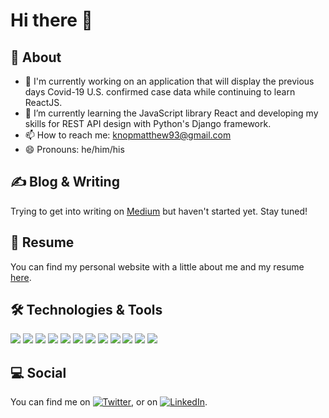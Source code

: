 # Hi there 👋

## 📝 About
- 🔭 I'm currently working on an application that will display the previous days Covid-19 U.S. confirmed case data while continuing to learn ReactJS.
- 🌱 I’m currently learning the JavaScript library React and developing my skills for REST API design with Python's Django framework.
- 📫 How to reach me: knopmatthew93@gmail.com
- 😄 Pronouns: he/him/his

## ✍️ Blog & Writing
Trying to get into writing on [Medium](https://medium.com/@matthewaknop) but haven't started yet. Stay tuned!

## :pencil: Resume
You can find my personal website with a little about me and my resume [here](https://matthewknop.com).  

<!--
## 📈 Github Stats
[![Top Langs](https://github-readme-stats.vercel.app/api/top-langs/?username=maknop&hide=html,vim%20script)](https://github.com/anuraghazra/github-readme-stats)
![Matthew's github stats](https://github-readme-stats.vercel.app/api?username=maknop&show_icons=true)
-->

## 🛠️ Technologies & Tools
![](https://img.shields.io/badge/OS-Mac-informational?style=flat&logo=<LOGO_NAME>&logoColor=white&color=2bbc8a)
![](https://img.shields.io/badge/OS-Linux-informational?style=flat&logo=<LOGO_NAME>&logoColor=white&color=2bbc8a)
![](https://img.shields.io/badge/Editor-Vim-informational?style=flat&logo=<LOGO_NAME>&logoColor=white&color=2bbc8a)
![](https://img.shields.io/badge/Code-Python-informational?style=flat&logo=<LOGO_NAME>&logoColor=white&color=2bbc8a)
![](https://img.shields.io/badge/Code-Java-informational?style=flat&logo=<LOGO_NAME>&logoColor=white&color=2bbc8a)
![](https://img.shields.io/badge/Code-CSharp-informational?style=flat&logo=<LOGO_NAME>&logoColor=white&color=2bbc8a)
![](https://img.shields.io/badge/Code-JavaScript-informational?style=flat&logo=<LOGO_NAME>&logoColor=white&color=2bbc8a)
![](https://img.shields.io/badge/Code-SQL-informational?style=flat&logo=<LOGO_NAME>&logoColor=white&color=2bbc8a)
![](https://img.shields.io/badge/Tools-Docker-informational?style=flat&logo=<LOGO_NAME>&logoColor=white&color=2bbc8a)
![](https://img.shields.io/badge/Tools-DockerCompose-informational?style=flat&logo=<LOGO_NAME>&logoColor=white&color=2bbc8a)
![](https://img.shields.io/badge/Tools-GitHubActions-informational?style=flat&logo=<LOGO_NAME>&logoColor=white&color=2bbc8a)
![](https://img.shields.io/badge/Tools-GitLabCI/CD-informational?style=flat&logo=<LOGO_NAME>&logoColor=white&color=2bbc8a)

## 💻 Social
You can find me on [![Twitter][1.2]][1], or on [![LinkedIn][2.2]][2].

[1.2]: http://i.imgur.com/wWzX9uB.png (twitter icon without padding)
[2.2]: https://raw.githubusercontent.com/MartinHeinz/MartinHeinz/master/linkedin-3-16.png (LinkedIn icon without padding)

[1]: https://twitter.com/misterknop
[2]: https://www.linkedin.com/in/matthewaknop/



<!--
**maknop/maknop** is a ✨ _special_ ✨ repository because its `README.md` (this file) appears on your GitHub profile.

Here are some ideas to get you started:

- 🔭 I’m currently working on ...
- 🌱 I’m currently learning ...
- 👯 I’m looking to collaborate on ...
- 🤔 I’m looking for help with ...
- 💬 Ask me about ...
- 📫 How to reach me: ...
- 😄 Pronouns: ...
- ⚡ Fun fact: ...
-->
